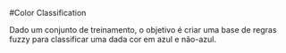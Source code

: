 ﻿#Color Classification

Dado um conjunto de treinamento, o objetivo é criar uma base de regras fuzzy para classificar uma dada cor em azul e não-azul.
